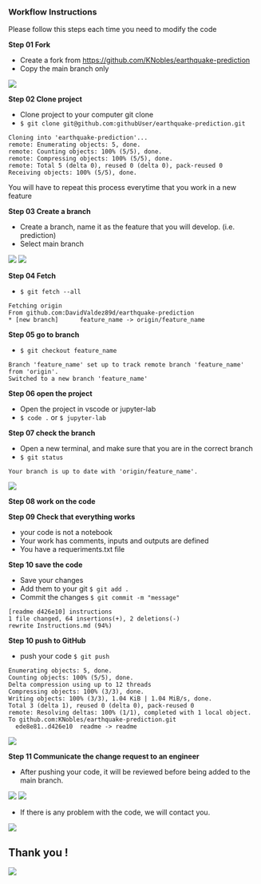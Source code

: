 ### **Workflow Instructions**

Please follow this steps each time you need to modify the code

**Step 01 Fork**
* Create a fork from https://github.com/KNobles/earthquake-prediction
* Copy the main branch only

![](resources/15-13-11.png)

**Step 02 Clone project**
* Clone project to your computer
git clone
* ```$ git clone git@github.com:githubUser/earthquake-prediction.git```
 
```
Cloning into 'earthquake-prediction'...
remote: Enumerating objects: 5, done.
remote: Counting objects: 100% (5/5), done.
remote: Compressing objects: 100% (5/5), done.
remote: Total 5 (delta 0), reused 0 (delta 0), pack-reused 0
Receiving objects: 100% (5/5), done.
```
 
You will have to repeat this process everytime that you work in a new feature
 
**Step 03 Create a branch**
* Create a branch, name it as the feature that you will develop. (i.e. prediction)
* Select main branch

![](resources/15-15-34.png)
![](resources/15-20-20.png)
 
**Step 04 Fetch**
* ```$ git fetch --all```
```
Fetching origin
From github.com:DavidValdez89d/earthquake-prediction
* [new branch]      feature_name -> origin/feature_name
```
**Step 05 go to branch**
* ```$ git checkout feature_name```
```
Branch 'feature_name' set up to track remote branch 'feature_name' from 'origin'.
Switched to a new branch 'feature_name'
```
**Step 06 open the project**
* Open the project in vscode or jupyter-lab
* ```$ code .``` or ```$ jupyter-lab```
 
**Step 07 check the branch**
* Open a new terminal, and make sure that you are in the correct branch
* ```$ git status```
```
Your branch is up to date with 'origin/feature_name'.
```
![](resources/15-22-51.png)
 
**Step 08 work on the code**
 
**Step 09 Check that everything works**
* your code is not a notebook
* Your work has comments, inputs and outputs are defined
* You have a requeriments.txt file
 
**Step 10 save the code**
* Save your changes
* Add them to your git ```$ git add .```
* Commit the changes ```$ git commit -m "message"```
```
[readme d426e10] instructions
1 file changed, 64 insertions(+), 2 deletions(-)
rewrite Instructions.md (94%)
```
**Step 10 push to GitHub**
* push your code ```$ git push```
```
Enumerating objects: 5, done.
Counting objects: 100% (5/5), done.
Delta compression using up to 12 threads
Compressing objects: 100% (3/3), done.
Writing objects: 100% (3/3), 1.04 KiB | 1.04 MiB/s, done.
Total 3 (delta 1), reused 0 (delta 0), pack-reused 0
remote: Resolving deltas: 100% (1/1), completed with 1 local object.
To github.com:KNobles/earthquake-prediction.git
  ede8e81..d426e10  readme -> readme
```
![](resources/15-24-39.png)

 
**Step 11 Communicate the change request to an engineer**
* After pushing your code, it will be reviewed before being added to the main branch.

![](resources/15-25-17.png)
![](resources/15-26-18.png)
* If there is any problem with the code, we will contact you.

 ![](resources/15-26-26.png)

## **Thank you !**

![](https://thumbs.gfycat.com/VibrantEllipticalEasteuropeanshepherd-max-1mb.gif)
